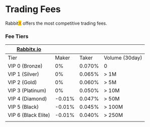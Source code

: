 # Trading Fees

Rabbit<mark style="color:red;">X</mark> offers the most competitive trading fees.

### Fee Tiers

| [Rabbitx.io](http://rabbitx.io/) |        |        |                |
| -------------------------------- | ------ | ------ | -------------- |
| Tier                             | Maker  | Taker  | Volume (30day) |
| VIP 0 (Bronze)                   | 0%     | 0.070% | 0              |
| VIP 1 (Silver)                   | 0%     | 0.065% | > 1M           |
| VIP 2 (Gold)                     | 0%     | 0.060% | > 5M           |
| VIP 3 (Platinum)                 | 0%     | 0.050% | > 10M          |
| VIP 4 (Diamond)                  | -0.01% | 0.047% | > 50M          |
| VIP 5 (Black)                    | -0.01% | 0.045% | > 100M         |
| VIP 6 (Black Elite)              | -0.01% | 0.040% | > 250M         |
|                                  |        |        |                |

